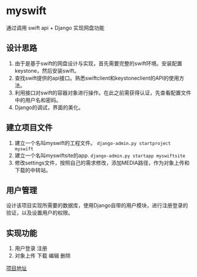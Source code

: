# myswift
通过调用 swift api + Django 实现网盘功能

## 设计思路
1. 由于是基于swift的网盘设计与实现，首先需要完整的swift环境。安装配置keystone，然后安装swift。
2. 查找swift提供的api接口。熟悉swiftclient和keystoneclient的API的使用方法。
3. 利用接口对swift的容器对象进行操作。在此之前需获得认证，先查看配置文件中的用户名和密码。
4. Django的调试，界面的美化。

## 建立项目文件
1. 建立一个名叫myswift的工程文件。
```django-admin.py startproject myswift```
2. 建立一个名叫myswiftsite的app.
```django-admin.py startapp myswiftsite```
3. 修改settings文件，按照自己的需求修改，添加MEDIA路径，作为对象上传和下载的中转站。

## 用户管理
设计该项目实现所需要的数据库，使用Django自带的用户模块，进行注册登录的验证，以及设置用户的权限。


## 实现功能
1. 用户登录 注册
2. 对象上传 下载 编辑 删除

[项目地址](https://github.com/xinmang/myswift)
